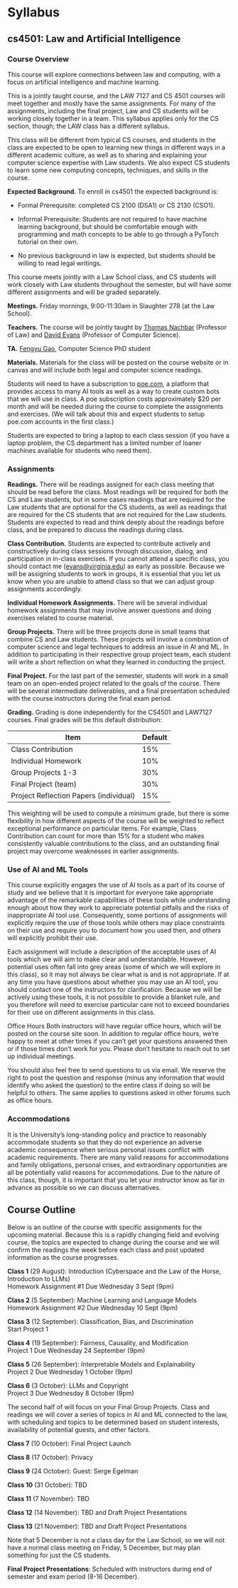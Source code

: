 # Syllabus

## cs4501: Law and Artificial Intelligence


### Course Overview

This course will explore connections between law and computing, with a focus on artificial intelligence and machine learning. 

This is a jointly taught course, and the LAW 7127 and CS 4501 courses will meet together and mostly have the same assignments. For many of the assignments, including the final project, Law and CS students will be working closely together in a team. This syllabus applies only for the CS section, though; the LAW class has a different syllabus.

This class will be different from typical CS courses, and students in the class are expected to be open to learning new things in different ways in a different academic culture, as well as to sharing and explaining your computer science expertise with Law students. We also expect CS students to learn some new computing concepts, techniques, and skills in the course.

**Expected Background.** To enroll in cs4501 the expected background is:

- Formal Prerequisite: completed CS 2100 (DSA1) or CS 2130 (CSO1).

- Informal Prerequisite: Students are not required to have machine learning background, but should be comfortable enough with programming and math concepts to be able to go through a PyTorch tutorial on their own. 

- No previous background in law is expected, but students should be willing to read legal writings.

This course meets jointly with a Law School class, and CS students will work closely with Law students throughout the semester, but will have some different assignments and will be graded separately. 

**Meetings.** Friday mornings, 9:00-11:30am in Slaughter 278 (at the Law School).

**Teachers.** The course will be jointly taught by [Thomas Nachbar](https://www.law.virginia.edu/faculty/profile/tbn4n/1194120) (Professor of Law) and [David Evans](https://www.cs.virginia.edu/evans) (Professor of Computer Science).

**TA.** [Fengyu Gao](https://gfengyu.github.io/), Computer Science PhD student

**Materials.** 
Materials for the class will be posted on the course website or in canvas and will include both legal and computer science readings.

Students will need to have a subscription to [poe.com](poe.com), a platform that provides access to many AI tools as well as a way to create custom bots that we will use in class. A poe subscription costs approximately $20 per month and will be needed during the course to complete the assignments and exercises. (We will talk about this and expect students to setup poe.com accounts in the first class.)

Students are expected to bring a laptop to each class session (if you have a laptop problem, the CS department has a limited number of loaner machines available for students who need them).


### Assignments

**Readings.** There will be readings assigned for each class meeting that should be read before the class. Most readings will be required for both the CS and Law students, but in some cases readings that are required for the Law students that are optional for the CS students, as well as readings that are required for the CS students that are not required for the Law students. Students are expected to read and think deeply about the readings before class, and be prepared to discuss the readings during class.

**Class Contribution.** Students are expected to contribute actively and constructively during class sessions through discussion, dialog, and participation in in-class exercises.  If you cannot attend a specific class, you should contact me ([evans@virginia.edu](evans@virginia.edu)) as early as possible. Because we will be assigning students to work in groups, it is essential that you let us know when you are unable to attend class so that we can adjust group assignments accordingly. 

**Individual Homework Assignments.** There will be several individual homework assignments that may involve answer questions and doing exercises related to course material. 

**Group Projects.** There will be three projects done in small teams that combine CS and Law students. These projects will involve a combination of computer science and legal techniques to address an issue in AI and ML. In addition to participating in their respective group project team, each student will write a short reflection on what they learned in conducting the project. 

**Final Project.** For the last part of the semester, students will work in a small team on an open-ended project related to the goals of the course. There will be several intermediate deliverables, and a final presentation scheduled with the course instructors during the final exam period.

**Grading.** Grading is done independently for the CS4501 and LAW7127 courses. Final grades will be this default distribution:

| Item | Default | 
| ---- | ------- |
| Class Contribution | 15% |
| Individual Homework | 10% |
| Group Projects 1-3 | 30% |
| Final Project (team) | 30% |
| Project Reflection Papers (individual) | 15% |

This weighting will be used to compute a minimum grade, but there is some flexibility in how different aspects of the course will be weighted to reflect exceptional performance on particular items. For example, Class Contribution can count for more than 15% for a student who makes consistently valuable contributions to the class, and an outstanding final project may overcome weaknesses in earlier assignments.


### Use of AI and ML Tools

This course explicitly engages the use of AI tools as a part of its course of study and we believe that it is important for everyone take appropriate advantage of the remarkable capabilities of these tools while understanding enough about how they work to appreciate potential pitfalls and the risks of inappropriate AI tool use. Consequently, some portions of assignments will explicitly require the use of those tools while others may place constraints on their use and require you to document how you used then, and others will explicitly prohibit their use.

Each assignment will include a description of the acceptable uses of AI tools which we will aim to make clear and understandable. However, potential uses often fall into grey areas (some of which we will explore in this class), so it may not always be clear what is and is not appropriate. If at any time you have questions about whether you may use an AI tool, you should contact one of the instructors for clarification. Because we will be actively using these tools, it is not possible to provide a blanket rule, and you therefore will need to exercise particular care not to exceed boundaries for their use on different assignments in this class.

Office Hours
Both instructors will have regular office hours, which will be posted on the course site soon. In addition to regular office hours, we’re happy to meet at other times if you can’t get your questions answered then or if those times don’t work for you. Please don’t hesitate to reach out to set up individual meetings. 

You should also feel free to send questions to us via email. We reserve the right to post the question and response (minus any information that would identify who asked the question) to the entire class if doing so will be helpful to others. The same applies to questions asked in other forums such as office hours.

### Accommodations

It is the University’s long-standing policy and practice to reasonably accommodate students so that they do not experience an adverse academic consequence when serious personal issues conflict with academic requirements. There are many valid reasons for accommodations and family obligations, personal crises, and extraordinary opportunities are all be potentially valid reasons for accommodations. Due to the nature of this class, though, it is important that you let your instructor know as far in advance as possible so we can discuss alternatives. 

## Course Outline

Below is an outline of the course with specific assignments for the upcoming material. Because this is a rapidly changing field and evolving course, the topics are expected to change during the course and we will confirm the readings the week before each class and post updated information as the course progresses.

**Class 1** (29 August): Introduction (Cyberspace and the Law of the Horse, Introduction to LLMs)  
Homework Assignment #1 Due Wednesday 3 Sept (9pm)

**Class 2** (5 September): Machine Learning and Language Models  
Homework Assignment #2 Due Wednesday 10 Sept (9pm)

**Class 3** (12 September): Classification, Bias, and Discrimination  
Start Project 1

**Class 4** (19 September): Fairness, Causality, and Modification  
Project 1 Due Wednesday 24 September (9pm)

**Class 5** (26 September): Interpretable Models and Explainability  
Project 2 Due Wednesday 1 October (9pm)

**Class 6** (3 October): LLMs and Copyright  
Project 3 Due Wednesday 8 October (9pm)

The second half of will focus on your Final Group Projects. Class and readings we will cover a series of topics in AI and ML connected to the law, with scheduling and topics to be determined based on student interests, availability of potential guests, and other factors. 

**Class 7** (10 October): Final Project Launch

**Class 8** (17 October): Privacy

**Class 9** (24 October): Guest: Serge Egelman

**Class 10** (31 October): TBD

**Class 11** (7 November): TBD

**Class 12** (14 November): TBD and Draft Project Presentations

**Class 13** (21 November): TBD and Draft Project Presentations

Note that 5 December is not a class day for the Law School, so we will not have a normal class meeting on Friday, 5 December, but may plan something for just the CS students.

**Final Project Presentations**: Scheduled with instructors during end of semester and exam period (8-16 December).
